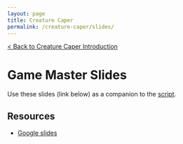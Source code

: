 ```yaml
---
layout: page
title: Creature Caper
permalink: /creature-caper/slides/
---
```


[< Back to Creature Caper Introduction](..)

# Game Master Slides
Use these slides (link below) as a companion to the [script](../script).

## Resources
* [Google slides](https://docs.google.com/presentation/d/1UjjHCA8qc5cWrPXDoWVhv8keBv2_e_pIx4EPoLqAon0/edit?usp=sharing)
